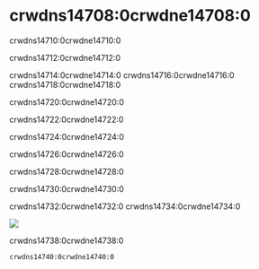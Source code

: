 # crwdns14708:0crwdne14708:0

crwdns14710:0crwdne14710:0

crwdns14712:0crwdne14712:0

crwdns14714:0crwdne14714:0 crwdns14716:0crwdne14716:0 crwdns14718:0crwdne14718:0

crwdns14720:0crwdne14720:0


crwdns14722:0crwdne14722:0


  crwdns14724:0crwdne14724:0



crwdns14726:0crwdne14726:0

crwdns14728:0crwdne14728:0

crwdns14730:0crwdne14730:0

crwdns14732:0crwdne14732:0 crwdns14734:0crwdne14734:0

![](crwdns14736:0crwdne14736:0)


  crwdns14738:0crwdne14738:0  

    crwdns14740:0crwdne14740:0

